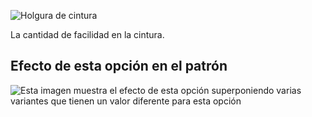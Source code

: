 ![Holgura de cintura](./waistease.svg)

La cantidad de facilidad en la cintura.

## Efecto de esta opción en el patrón

![Esta imagen muestra el efecto de esta opción superponiendo varias variantes que tienen un valor diferente para esta opción](carlita_waistease_sample.svg "Efecto de esta opción en el patrón")

